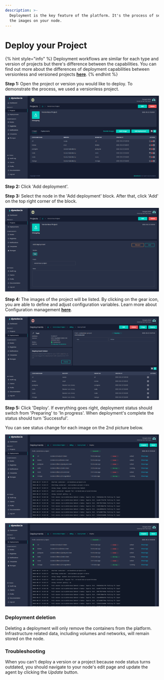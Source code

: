 ```yaml
---
description: >-
  Deployment is the key feature of the platform. It's the process of setting up
  the images on your node.
---
```


# Deploy your Project

{% hint style="info" %}
Deployment workflows are similar for each type and version of projects but there's difference between the capabilities. You can find out more about the differences of deployment capabilities between versionless and versioned projects [**here**](../../basics/components.md#deployment).
{% endhint %}

**Step 1:** Open the project or version you would like to deploy. To demonstrate the process, we used a versionless project.

![](../../.gitbook/assets/dyrector-io-deployment-01.png)

**Step 2:** Click 'Add deployment'.

**Step 3:** Select the node in the 'Add deployment' block. After that, click 'Add' on the top right corner of the block.

![](../../.gitbook/assets/dyrector-io-deployment-02.png)

**Step 4:** The images of the project will be listed. By clicking on the gear icon, you are able to define and adjust configuration variables. Learn more about Configuration management [**here**](../features/configuration-management.md).

![](../../.gitbook/assets/dyrector-io-deployment-03.png)

**Step 5:** Click 'Deploy'. If everything goes right, deployment status should switch from 'Preparing' to 'In progress'. When deployment's complete the status should turn 'Successful'.

You can see status change for each image on the 2nd picture below.

![](../../.gitbook/assets/dyrector-io-deployment-04.png)

![](../../.gitbook/assets/dyrector-io-deployment-05.png)

### Deployment deletion

Deleting a deployment will only remove the containers from the platform. Infrastructure related data, including volumes and networks, will remain stored on the node.

### Troubleshooting

When you can't deploy a version or a project because node status turns outdated, you should navigate to your node's edit page and update the agent by clicking the _Update_ button.

